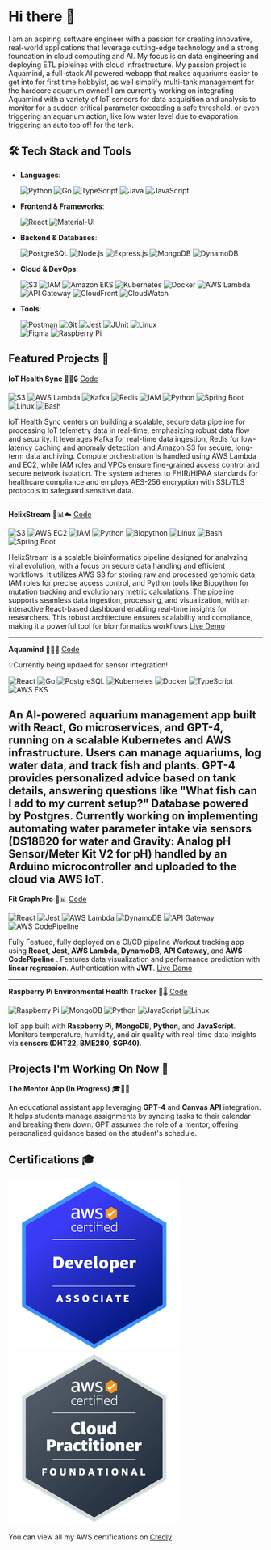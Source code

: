 # Hi there 👋

I am an aspiring software engineer with a passion for creating innovative, real-world applications that leverage cutting-edge technology and a strong foundation in cloud computing and AI. My focus is on data engineering and deploying ETL pipleines with cloud infrastructure. My passion project is Aquamind, a full-stack AI powered webapp that makes aquariums easier to get into for first time hobbyist, as well simplify multi-tank management for the hardcore aquarium owner! I am currently working on integrating Aquamind with a variety of IoT sensors for data acquisition and analysis to monitor for a sudden critical parameter exceeding a safe threshold, or even triggering an aquarium action, like low water level due to evaporation triggering an auto top off for the tank.

## 🛠️ Tech Stack and Tools

- **Languages**:
   
  ![Python](https://img.shields.io/badge/-Python-3776AB?style=flat&logo=python&logoColor=white)
  ![Go](https://img.shields.io/badge/-Go-00ADD8?style=flat&logo=go&logoColor=white)
  ![TypeScript](https://img.shields.io/badge/-TypeScript-007ACC?style=flat&logo=typescript&logoColor=white)
  ![Java](https://img.shields.io/badge/-Java-007396?style=flat&logo=java&logoColor=white)
  ![JavaScript](https://img.shields.io/badge/-JavaScript-F7DF1E?style=flat&logo=javascript&logoColor=black)  

- **Frontend & Frameworks**:

  ![React](https://img.shields.io/badge/-React-61DAFB?style=flat&logo=react&logoColor=black)
  ![Material-UI](https://img.shields.io/badge/-Material--UI-0081CB?style=flat&logo=material-ui&logoColor=white)


- **Backend & Databases**:
  
  ![PostgreSQL](https://img.shields.io/badge/-PostgreSQL-336791?style=flat&logo=postgresql&logoColor=white)
  ![Node.js](https://img.shields.io/badge/-Node.js-339933?style=flat&logo=node.js&logoColor=white)
  ![Express.js](https://img.shields.io/badge/-Express.js-000000?style=flat&logo=express&logoColor=white)
  ![MongoDB](https://img.shields.io/badge/-MongoDB-47A248?style=flat&logo=mongodb&logoColor=white)
  ![DynamoDB](https://img.shields.io/badge/-DynamoDB-4053D6?style=flat&logo=amazon-dynamodb&logoColor=white)
  

- **Cloud & DevOps**:

  ![S3](https://img.shields.io/badge/-S3-569A31?style=flat&logo=amazon-s3&logoColor=white)
  ![IAM](https://img.shields.io/badge/AWS_IAM-232F3E?style=flat&logo=amazonaws&logoColor=white)
  ![Amazon EKS](https://img.shields.io/badge/-Amazon_EKS-FF9900?style=flat&logo=amazon-aws&logoColor=white)
  ![Kubernetes](https://img.shields.io/badge/-Kubernetes-326CE5?style=flat&logo=kubernetes&logoColor=white)
  ![Docker](https://img.shields.io/badge/-Docker-2496ED?style=flat&logo=docker&logoColor=white)
  ![AWS Lambda](https://img.shields.io/badge/-AWS_Lambda-FF9900?style=flat&logo=amazon-aws&logoColor=white)
  ![API Gateway](https://img.shields.io/badge/-API_Gateway-FF4F8B?style=flat&logo=amazon-api-gateway&logoColor=white)
  ![CloudFront](https://img.shields.io/badge/-CloudFront-FF9900?style=flat&logo=amazon-cloudfront&logoColor=white)
  ![CloudWatch](https://img.shields.io/badge/-CloudWatch-FF4F8B?style=flat&logo=amazon-cloudwatch&logoColor=white)

- **Tools**:
  
  ![Postman](https://img.shields.io/badge/-Postman-FF6C37?style=flat&logo=postman&logoColor=white)
  ![Git](https://img.shields.io/badge/-Git-F05032?style=flat&logo=git&logoColor=white)
  ![Jest](https://img.shields.io/badge/-Jest-C21325?style=flat&logo=jest&logoColor=white)
  ![JUnit](https://img.shields.io/badge/-JUnit-25A162?style=flat&logo=junit5&logoColor=white)
  ![Linux](https://img.shields.io/badge/-Linux-FCC624?style=flat&logo=linux&logoColor=black)  
  ![Figma](https://img.shields.io/badge/-Figma-F24E1E?style=flat&logo=figma&logoColor=white)
  ![Raspberry Pi](https://img.shields.io/badge/-Raspberry_Pi-A22846?style=flat&logo=raspberry-pi&logoColor=white)  


## Featured Projects 🎯




 **IoT Health Sync** 🏥📡🔒  [Code](https://github.com/stevenpstansberry/iot-health-sync)
  
![S3](https://img.shields.io/badge/-S3-569A31?style=flat&logo=amazon-s3&logoColor=white)
![AWS Lambda](https://img.shields.io/badge/AWS_Lambda-FF9900?style=flat&logo=awslambda&logoColor=white)
![Kafka](https://img.shields.io/badge/Kafka-231F20?style=flat&logo=apachekafka&logoColor=white)
![Redis](https://img.shields.io/badge/Redis-DC382D?style=flat&logo=redis&logoColor=white)
![IAM](https://img.shields.io/badge/AWS_IAM-232F3E?style=flat&logo=amazonaws&logoColor=white)
![Python](https://img.shields.io/badge/Python-3776AB?style=flat&logo=python&logoColor=white)
![Spring Boot](https://img.shields.io/badge/Spring_Boot-6DB33F?style=flat&logo=springboot&logoColor=white)
![Linux](https://img.shields.io/badge/Linux-FCC624?style=flat&logo=linux&logoColor=black)
![Bash](https://img.shields.io/badge/Bash-4EAA25?style=flat&logo=gnubash&logoColor=white)
  
IoT Health Sync centers on building a scalable, secure data pipeline for processing IoT telemetry data in real-time, emphasizing robust data flow and security. It leverages Kafka for real-time data ingestion, Redis for low-latency caching and anomaly detection, and Amazon S3 for secure, long-term data archiving. Compute orchestration is handled using AWS Lambda and EC2, while IAM roles and VPCs ensure fine-grained access control and secure network isolation. The system adheres to FHIR/HIPAA standards for healthcare compliance and employs AES-256 encryption with SSL/TLS protocols to safeguard sensitive data.
  
---


 **HelixStream**   🧬📊☁️ [Code](https://github.com/stevenpstansberry/HelixStream)

![S3](https://img.shields.io/badge/-S3-569A31?style=flat&logo=amazon-s3&logoColor=white)
![AWS EC2](https://img.shields.io/badge/AWS_EC2-FF9900?style=flat&logo=amazonaws&logoColor=white)
![IAM](https://img.shields.io/badge/AWS_IAM-232F3E?style=flat&logo=amazonaws&logoColor=white)
![Python](https://img.shields.io/badge/Python-3776AB?style=flat&logo=python&logoColor=white)
![Biopython](https://img.shields.io/badge/Biopython-0096D6?style=flat&logo=python&logoColor=white)
![Linux](https://img.shields.io/badge/Linux-FCC624?style=flat&logo=linux&logoColor=black)
![Bash](https://img.shields.io/badge/Bash-4EAA25?style=flat&logo=gnubash&logoColor=white)
![Spring Boot](https://img.shields.io/badge/Spring_Boot-6DB33F?style=flat&logo=springboot&logoColor=white)


  

HelixStream is a scalable bioinformatics pipeline designed for analyzing viral evolution, with a focus on secure data handling and efficient workflows. It utilizes AWS S3 for storing raw and processed genomic data, IAM roles for precise access control, and Python tools like Biopython for mutation tracking and evolutionary metric calculations. The pipeline supports seamless data ingestion, processing, and visualization, with an interactive React-based dashboard enabling real-time insights for researchers. This robust architecture ensures scalability and compliance, making it a powerful tool for bioinformatics workflows [Live Demo](https://www.helixstream-demo.com/)

---


 **Aquamind**   🌊🐠💡 [Code](https://github.com/stevenpstansberry/AquaMind-AI)

💡Currently being updaed for sensor integration!


![React](https://img.shields.io/badge/React-61DAFB?style=flat&logo=react&logoColor=black)
![Go](https://img.shields.io/badge/Go-00ADD8?style=flat&logo=go&logoColor=white)
![PostgreSQL](https://img.shields.io/badge/PostgreSQL-336791?style=flat&logo=postgresql&logoColor=white)
![Kubernetes](https://img.shields.io/badge/Kubernetes-326CE5?style=flat&logo=kubernetes&logoColor=white)
![Docker](https://img.shields.io/badge/Docker-2496ED?style=flat&logo=docker&logoColor=white)
![TypeScript](https://img.shields.io/badge/TypeScript-3178C6?style=flat&logo=typescript&logoColor=white)
![AWS EKS](https://img.shields.io/badge/AWS_EKS-FF9900?style=flat&logo=amazonaws&logoColor=white)



  An AI-powered aquarium management app built with React, Go microservices, and GPT-4, running on a scalable Kubernetes and AWS infrastructure. Users can manage aquariums, log water data, and track fish and plants. GPT-4 provides personalized advice based on tank details, answering questions like "What fish can I add to my current setup?" Database powered by Postgres. Currently working on implementing automating water parameter intake via sensors (DS18B20 for water and Gravity: Analog pH Sensor/Meter Kit V2 for pH) handled by an Arduino microcontroller and uploaded to the cloud via AWS IoT. 
---
  
**Fit Graph Pro** 💪📊 [Code](https://github.com/stevenpstansberry/fit-graph-pro)

![React](https://img.shields.io/badge/React-61DAFB?style=flat&logo=react&logoColor=black)
![Jest](https://img.shields.io/badge/Jest-C21325?style=flat&logo=jest&logoColor=white)
![AWS Lambda](https://img.shields.io/badge/AWS_Lambda-FF9900?style=flat&logo=awslambda&logoColor=white)
![DynamoDB](https://img.shields.io/badge/DynamoDB-4053D6?style=flat&logo=amazondynamodb&logoColor=white)
![API Gateway](https://img.shields.io/badge/API_Gateway-FF4F8B?style=flat&logo=amazonaws&logoColor=white)
![AWS CodePipeline](https://img.shields.io/badge/AWS_CodePipeline-1A8CDB?style=flat&logo=amazonaws&logoColor=white)


  Fully Featued, fully deployed on a CI/CD pipeline Workout tracking app using **React**, **Jest**, **AWS Lambda**, **DynamoDB**, **API Gateway**, and **AWS CodePipeline** . Features data visualization and performance prediction with **linear regression**. Authentication with **JWT**.
  [Live Demo](https://fitgraphpro.com)

---

  
**Raspberry Pi Environmental Health Tracker** 🌱🌡️  [Code](https://github.com/stevenpstansberry/raspberry-pi-environmental-health-tracker)

![Raspberry Pi](https://img.shields.io/badge/Raspberry_Pi-A22846?style=flat&logo=raspberry-pi&logoColor=white)
![MongoDB](https://img.shields.io/badge/MongoDB-47A248?style=flat&logo=mongodb&logoColor=white)
![Python](https://img.shields.io/badge/Python-3776AB?style=flat&logo=python&logoColor=white)
![JavaScript](https://img.shields.io/badge/JavaScript-F7DF1E?style=flat&logo=javascript&logoColor=black)
![Linux](https://img.shields.io/badge/Linux-FCC624?style=flat&logo=linux&logoColor=black)

  
  IoT app built with **Raspberry Pi**, **MongoDB**, **Python**, and **JavaScript**. Monitors temperature, humidity, and air quality with real-time data insights via **sensors (DHT22, BME280, SGP40)**.



## Projects I'm Working On Now 🚧


**The Mentor App (In Progress)**  🎓📅🤖

An educational assistant app leveraging **GPT-4** and **Canvas API** integration. It helps students manage assignments by syncing tasks to their calendar and breaking them down. GPT assumes the role of a mentor, offering personalized guidance based on the student's schedule.

## Certifications 🎓

[![AWS Certified Developer – Associate](./badges/dva.png)](https://www.credly.com/badges/eb2e5d53-047b-4307-bb0d-b1f6a5f92ba1)
[![AWS Certified Cloud Practitioner](./badges/ccp.png)](https://www.credly.com/badges/c4f40c6a-2e83-4e49-a4ec-992511d913bb)



You can view all my AWS certifications on [Credly](https://www.credly.com/users/steven-stansberry)


<!--
**stevenpstansberry/stevenpstansberry** is a ✨ _special_ ✨ repository because its `README.md` (this file) appears on your GitHub profile.

Here are some ideas to get you started:

- 🔭 I’m currently working on ...
- 🌱 I’m currently learning ...
- 👯 I’m looking to collaborate on ...
- 🤔 I’m looking for help with ...
- 💬 Ask me about ...
- 📫 How to reach me: ...
- 😄 Pronouns: ...
- ⚡ Fun fact: ...
-->
